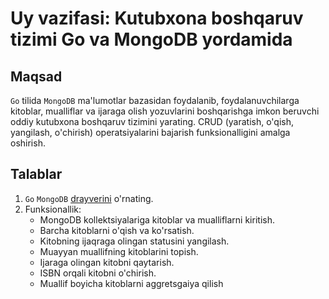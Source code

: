 # Uy vazifasi: Kutubxona boshqaruv tizimi Go va MongoDB yordamida

## Maqsad
`Go` tilida `MongoDB` ma'lumotlar bazasidan foydalanib, foydalanuvchilarga kitoblar, mualliflar va ijaraga olish yozuvlarini boshqarishga imkon beruvchi oddiy kutubxona boshqaruv tizimini yarating. CRUD (yaratish, o'qish, yangilash, o'chirish) operatsiyalarini bajarish funksionalligini amalga oshirish.

## Talablar
1. `Go` `MongoDB` [drayverini](https://github.com/mongodb/mongo-go-driver) o'rnating.
2. Funksionallik:
    - MongoDB kollektsiyalariga kitoblar va mualliflarni kiritish.
    - Barcha kitoblarni o'qish va ko'rsatish.
    - Kitobning ijaqraga olingan statusini yangilash.
    - Muayyan muallifning kitoblarini topish.
    - Ijaraga olingan kitobni qaytarish.
    - ISBN orqali kitobni o'chirish.
    - Muallif boyicha kitoblarni aggretsgaiya qilish
